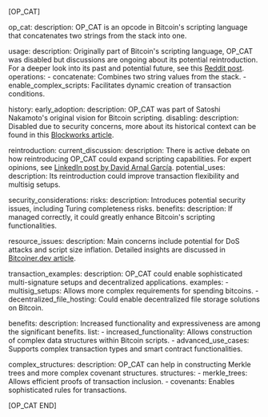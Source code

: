 [OP_CAT]

op_cat:
  description: OP_CAT is an opcode in Bitcoin's scripting language that concatenates two strings from the stack into one.

usage:
  description: Originally part of Bitcoin's scripting language, OP_CAT was disabled but discussions are ongoing about its potential reintroduction. For a deeper look into its past and potential future, see this [Reddit post](https://www.reddit.com/r/CryptoTechnology/comments/19bik6z/unveiling_the_potential_of_op_cat_in_bitcoin_a/).
  operations:
    - concatenate: Combines two string values from the stack.
    - enable_complex_scripts: Facilitates dynamic creation of transaction conditions.

history:
  early_adoption:
    description: OP_CAT was part of Satoshi Nakamoto's original vision for Bitcoin scripting.
  disabling:
    description: Disabled due to security concerns, more about its historical context can be found in this [Blockworks article](https://blockworks.co/news/op-cat-bitcoin-taproot-wizards).

reintroduction:
  current_discussion:
    description: There is active debate on how reintroducing OP_CAT could expand scripting capabilities. For expert opinions, see [LinkedIn post by David Arnal García](https://www.linkedin.com/posts/david-arnal-garcia_opcat-expanding-bitcoins-tapscript-capabilities-activity-7188520223933620224-g0cB).
  potential_uses:
    description: Its reintroduction could improve transaction flexibility and multisig setups. 

security_considerations:
  risks:
    description: Introduces potential security issues, including Turing completeness risks.
  benefits:
    description: If managed correctly, it could greatly enhance Bitcoin's scripting functionalities.

resource_issues:
  description: Main concerns include potential for DoS attacks and script size inflation. Detailed insights are discussed in [Bitcoiner.dev article](https://bitcoiner.dev/2024/01/22/cats-covenants-and-conundrums/).

transaction_examples:
  description: OP_CAT could enable sophisticated multi-signature setups and decentralized applications.
  examples:
    - multisig_setups: Allows more complex requirements for spending bitcoins.
    - decentralized_file_hosting: Could enable decentralized file storage solutions on Bitcoin.

benefits:
  description: Increased functionality and expressiveness are among the significant benefits.
  list:
    - increased_functionality: Allows construction of complex data structures within Bitcoin scripts.
    - advanced_use_cases: Supports complex transaction types and smart contract functionalities.

complex_structures:
  description: OP_CAT can help in constructing Merkle trees and more complex covenant structures.
  structures:
    - merkle_trees: Allows efficient proofs of transaction inclusion.
    - covenants: Enables sophisticated rules for transactions.

[OP_CAT END]